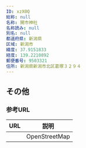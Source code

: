 ```yaml
---
ID: xzX0Q
総称: null
名称: 開市神社
名称読み: null
別名: null
都道府県: 新潟県
区域: 新潟市
緯度: 37.9151833
経度: 139.2210892
郵便番号: 9503321
住所: 新潟県新潟市北区葛塚３２９４
---
```


## その他

### 参考URL

| URL | 説明          |
| --- | ------------- |
|     | OpenStreetMap |
